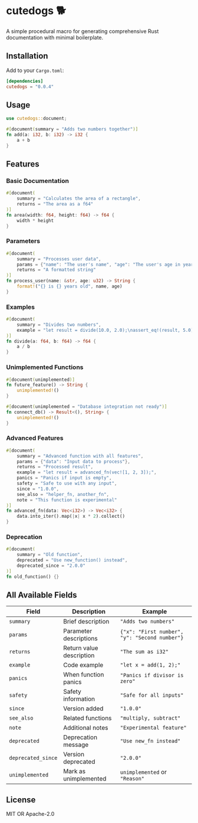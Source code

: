 # cutedogs 🐕

A simple procedural macro for generating comprehensive Rust documentation with minimal boilerplate.

## Installation

Add to your `Cargo.toml`:

```toml
[dependencies]
cutedogs = "0.0.4"
```

## Usage

```rust
use cutedogs::document;

#[document(summary = "Adds two numbers together")]
fn add(a: i32, b: i32) -> i32 {
    a + b
}
```

## Features

### Basic Documentation
```rust
#[document(
    summary = "Calculates the area of a rectangle",
    returns = "The area as a f64"
)]
fn area(width: f64, height: f64) -> f64 {
    width * height
}
```

### Parameters
```rust
#[document(
    summary = "Processes user data",
    params = {"name": "The user's name", "age": "The user's age in years"},
    returns = "A formatted string"
)]
fn process_user(name: &str, age: u32) -> String {
    format!("{} is {} years old", name, age)
}
```

### Examples
```rust
#[document(
    summary = "Divides two numbers",
    example = "let result = divide(10.0, 2.0);\nassert_eq!(result, 5.0);"
)]
fn divide(a: f64, b: f64) -> f64 {
    a / b
}
```

### Unimplemented Functions
```rust
#[document(unimplemented)]
fn future_feature() -> String {
    unimplemented!()
}

#[document(unimplemented = "Database integration not ready")]
fn connect_db() -> Result<(), String> {
    unimplemented!()
}
```

### Advanced Features
```rust
#[document(
    summary = "Advanced function with all features",
    params = {"data": "Input data to process"},
    returns = "Processed result",
    example = "let result = advanced_fn(vec![1, 2, 3]);",
    panics = "Panics if input is empty",
    safety = "Safe to use with any input",
    since = "1.0.0",
    see_also = "helper_fn, another_fn",
    note = "This function is experimental"
)]
fn advanced_fn(data: Vec<i32>) -> Vec<i32> {
    data.into_iter().map(|x| x * 2).collect()
}
```

### Deprecation
```rust
#[document(
    summary = "Old function",
    deprecated = "Use new_function() instead",
    deprecated_since = "2.0.0"
)]
fn old_function() {}
```

## All Available Fields

| Field | Description | Example |
|-------|-------------|---------|
| `summary` | Brief description | `"Adds two numbers"` |
| `params` | Parameter descriptions | `{"x": "First number", "y": "Second number"}` |
| `returns` | Return value description | `"The sum as i32"` |
| `example` | Code example | `"let x = add(1, 2);"` |
| `panics` | When function panics | `"Panics if divisor is zero"` |
| `safety` | Safety information | `"Safe for all inputs"` |
| `since` | Version added | `"1.0.0"` |
| `see_also` | Related functions | `"multiply, subtract"` |
| `note` | Additional notes | `"Experimental feature"` |
| `deprecated` | Deprecation message | `"Use new_fn instead"` |
| `deprecated_since` | Version deprecated | `"2.0.0"` |
| `unimplemented` | Mark as unimplemented | `unimplemented` or `"Reason"` |

## License

MIT OR Apache-2.0
